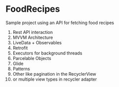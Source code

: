 # FoodRecipes
Sample project using an API for fetching food recipes

1) Rest API interaction
2) MVVM Architecture
3) LiveData + Observables
4) Retrofit
5) Executors for background threads
6) Parcelable Objects
7) Glide
8) Patterns
9) Other like pagination in the RecyclerView
10) or multiple view types in recycler adapter
